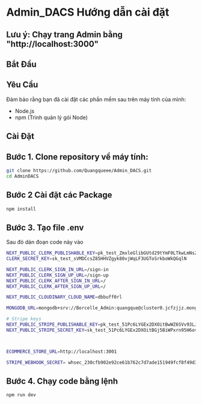 # Admin_DACS Hướng dẫn cài đặt

## Lưu ý: Chạy trang Admin bằng "http://localhost:3000"

## Bắt Đầu

## Yêu Cầu

Đảm bảo rằng bạn đã cài đặt các phần mềm sau trên máy tính của mình:
- Node.js
- npm (Trình quản lý gói Node)

## Cài Đặt

## Bước 1. Clone repository về máy tính:

```bash
git clone https://github.com/Quangqueee/Admin_DACS.git
cd AdminDACS
```
## Bước 2 Cài đặt các Package
```bash
npm install
```
## Bước 3. Tạo file .env

Sau đó dán đoạn code này vào
```bash
NEXT_PUBLIC_CLERK_PUBLISHABLE_KEY=pk_test_ZmxleGlibGUtd29tYmF0LTkwLmNsZXJrLmFjY291bnRzLmRldiQ
CLERK_SECRET_KEY=sk_test_sVMDCcsZ85HHVZgyk80vjWqLF3UGToSrkboWkQGqlN

NEXT_PUBLIC_CLERK_SIGN_IN_URL=/sign-in
NEXT_PUBLIC_CLERK_SIGN_UP_URL=/sign-up
NEXT_PUBLIC_CLERK_AFTER_SIGN_IN_URL=/
NEXT_PUBLIC_CLERK_AFTER_SIGN_UP_URL=/

NEXT_PUBLIC_CLOUDINARY_CLOUD_NAME=dbbuff0rl

MONGODB_URL=mongodb+srv://Borcelle_Admin:quangque@cluster0.jcfzjjz.mongodb.net/?retryWrites=true&w=majority&appName=Cluster0

# Stripe keys
NEXT_PUBLIC_STRIPE_PUBLISHABLE_KEY=pk_test_51Pc6LYGEx2DXOitBwWZ6SVv93LJlchVCF69fbAKVpaTf7G5G4laXVUMChG0VUMCWolnDGKUwThG6vJRYHEA24FCC00kJwNqSYh
NEXT_PUBLIC_STRIPE_SECRET_KEY=sk_test_51Pc6LYGEx2DXOitBGj5BiWPxrn95H6ovacuirD5FLWj9bC1kVt4ias0hhT2dhXSQUuG39gLNpWkkThXLJCengyj600n4siouUa



ECOMMERCE_STORE_URL=http://localhost:3001

STRIPE_WEBHOOK_SECRET= whsec_230cfb902e92ce61b762c7d7ade151949fcf8f49d3a3538af3a485020b3aadcf
```

## Bước 4. Chạy code bằng lệnh
```bash
npm run dev
```

